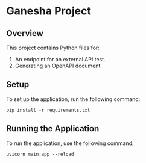 # Ganesha Project

## Overview
This project contains Python files for:
1. An endpoint for an external API test.
2. Generating an OpenAPI document.

## Setup
To set up the application, run the following command:
```
pip install -r requirements.txt
```

## Running the Application
To run the application, use the following command:
```
uvicorn main:app --reload
```